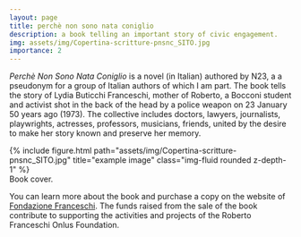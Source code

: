 ```yaml
---
layout: page
title: perchè non sono nata coniglio
description: a book telling an important story of civic engagement.
img: assets/img/Copertina-scritture-pnsnc_SITO.jpg
importance: 2
---
```


*Perchè Non Sono Nata Coniglio* is a novel (in Italian) authored by N23, a a pseudonym for a group of Italian authors of which I am part. The book tells the story of Lydia Buticchi Franceschi, mother of Roberto, a Bocconi student and activist shot in the back of the head by a police weapon on 23 January 50 years ago (1973). The collective includes doctors, lawyers, journalists, playwrights, actresses, professors, musicians, friends, united by the desire to make her story known and preserve her memory. 

</div>
<div class="row">
    <div class="col-sm mt-3 mt-md-0">
        {% include figure.html path="assets/img/Copertina-scritture-pnsnc_SITO.jpg" title="example image" class="img-fluid rounded z-depth-1" %}
    </div>
</div>
<div class="caption">
    Book cover.
</div>

You can learn more about the book and purchase a copy on the website of [Fondazione Franceschi](https://www.fondfranceschi.it/libro-lydia-coniglio/). The funds raised from the sale of the book contribute to supporting the activities and projects of the Roberto Franceschi Onlus Foundation.